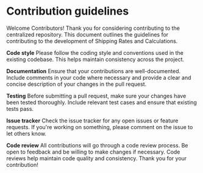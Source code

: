 # Contribution guidelines
Welcome Contributors!
Thank you for considering contributing to the centralized repository. This document outlines the guidelines for contributing to the development of Shipping Rates and Calculations.

**Code style**
Please follow the coding style and conventions used in the existing codebase. This helps maintain consistency across the project.

**Documentation**
Ensure that your contributions are well-documented. Include comments in your code where necessary and provide a clear and concise description of your changes in the pull request.

**Testing**
Before submitting a pull request, make sure your changes have been tested thoroughly. Include relevant test cases and ensure that existing tests pass.

**Issue tracker**
Check the issue tracker for any open issues or feature requests. If you're working on something, please comment on the issue to let others know.

**Code review**
All contributions will go through a code review process. Be open to feedback and be willing to make changes if necessary. Code reviews help maintain code quality and consistency.
Thank you for your contribution!
